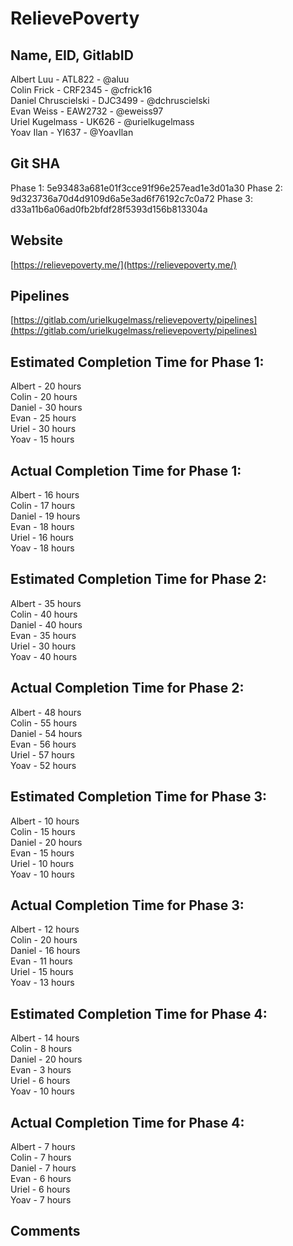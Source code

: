 # RelievePoverty

## Name, EID, GitlabID
Albert Luu - ATL822 - @aluu  
Colin Frick - CRF2345 - @cfrick16  
Daniel Chruscielski - DJC3499 - @dchruscielski  
Evan Weiss - EAW2732 - @eweiss97  
Uriel Kugelmass - UK626 - @urielkugelmass  
Yoav Ilan - YI637 - @YoavIlan  

## Git SHA
Phase 1: 5e93483a681e01f3cce91f96e257ead1e3d01a30
Phase 2: 9d323736a70d4d9109d6a5e3ad6f76192c7c0a72
Phase 3: d33a11b6a06ad0fb2bfdf28f5393d156b813304a

## Website
[https://relievepoverty.me/](https://relievepoverty.me/)

## Pipelines
[https://gitlab.com/urielkugelmass/relievepoverty/pipelines](https://gitlab.com/urielkugelmass/relievepoverty/pipelines)

## Estimated Completion Time for Phase 1:
Albert - 20 hours  
Colin - 20 hours  
Daniel - 30 hours  
Evan - 25 hours  
Uriel - 30 hours  
Yoav - 15 hours  

## Actual Completion Time for Phase 1:
Albert - 16 hours  
Colin - 17 hours  
Daniel - 19 hours  
Evan - 18 hours  
Uriel - 16 hours  
Yoav - 18 hours  

## Estimated Completion Time for Phase 2:
Albert - 35 hours  
Colin - 40 hours  
Daniel - 40 hours  
Evan - 35 hours  
Uriel - 30 hours  
Yoav - 40 hours  

## Actual Completion Time for Phase 2:
Albert - 48 hours  
Colin - 55 hours  
Daniel - 54 hours  
Evan - 56 hours  
Uriel - 57 hours  
Yoav - 52 hours  

## Estimated Completion Time for Phase 3:
Albert - 10 hours  
Colin - 15 hours  
Daniel - 20 hours  
Evan - 15 hours  
Uriel - 10 hours  
Yoav - 10 hours  

## Actual Completion Time for Phase 3:
Albert - 12 hours  
Colin - 20 hours  
Daniel - 16 hours  
Evan - 11 hours  
Uriel - 15 hours  
Yoav - 13 hours 

## Estimated Completion Time for Phase 4:
Albert - 14 hours  
Colin - 8 hours  
Daniel - 20 hours  
Evan - 3 hours  
Uriel - 6 hours  
Yoav - 10 hours  

## Actual Completion Time for Phase 4:
Albert - 7 hours  
Colin - 7 hours  
Daniel - 7 hours  
Evan - 6 hours  
Uriel - 6 hours  
Yoav - 7 hours 

## Comments
